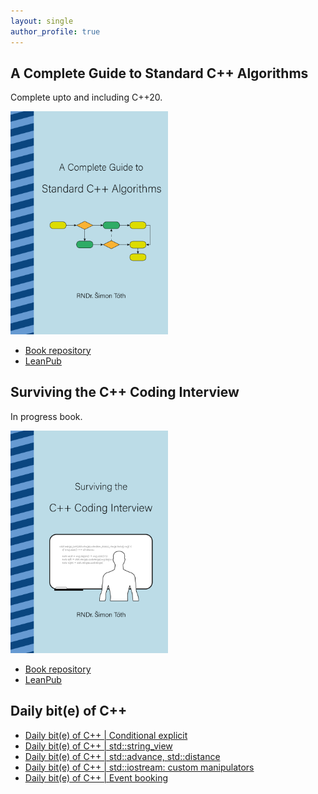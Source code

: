 ```yaml
---
layout: single
author_profile: true
---
```


## A Complete Guide to Standard C++ Algorithms

Complete upto and including C++20.

[<img src="assets/images/book_algorithms_cover.png" width="50%">](https://leanpub.com/cpp-algorithms-guide)

- [Book repository](https://github.com/HappyCerberus/book-cpp-algorithms)
- [LeanPub](https://leanpub.com/cpp-algorithms-guide)

## Surviving the C++ Coding Interview

In progress book.

[<img src="assets/images/book_coding_interview_cover.png" width="50%">](https://leanpub.com/cpp-coding-interview)

- [Book repository](https://leanpub.com/cpp-coding-interview)
- [LeanPub](https://leanpub.com/cpp-coding-interview)

## Daily bit(e) of C++

<ul>
<!-- SUBSTACK:START --><li><a href="https://simontoth.substack.com/p/daily-bite-of-c-conditional-explicit">Daily bit&lpar;e&rpar; of C++ | Conditional explicit</a></li><li><a href="https://simontoth.substack.com/p/daily-bite-of-c-stdstring_view">Daily bit&lpar;e&rpar; of C++ | std::string_view</a></li><li><a href="https://simontoth.substack.com/p/daily-bite-of-c-stdadvance-stddistance">Daily bit&lpar;e&rpar; of C++ | std::advance, std::distance</a></li><li><a href="https://simontoth.substack.com/p/daily-bite-of-c-stdiostream-custom">Daily bit&lpar;e&rpar; of C++ | std::iostream: custom manipulators</a></li><li><a href="https://simontoth.substack.com/p/daily-bite-of-c-event-booking">Daily bit&lpar;e&rpar; of C++ | Event booking</a></li><!-- SUBSTACK:END -->
</ul>